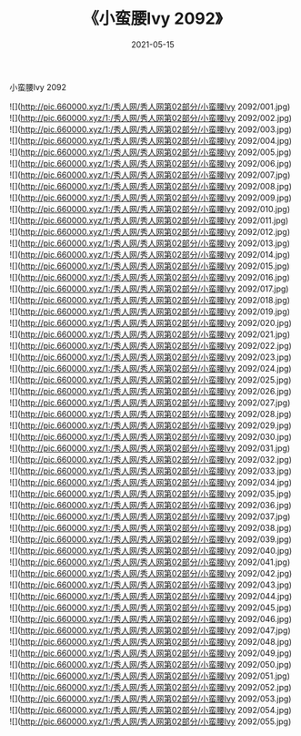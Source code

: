 ﻿---
layout: post
title:  《小蛮腰lvy 2092》
date:   2021-05-15
img: http://pic.660000.xyz/1:/秀人网/秀人网第02部分/小蛮腰lvy 2092/000.jpg
categories: [美女, 清纯, 唯美]
---

小蛮腰lvy 2092

  ![](http://pic.660000.xyz/1:/秀人网/秀人网第02部分/小蛮腰lvy 2092/001.jpg) <br> ![](http://pic.660000.xyz/1:/秀人网/秀人网第02部分/小蛮腰lvy 2092/002.jpg) <br> ![](http://pic.660000.xyz/1:/秀人网/秀人网第02部分/小蛮腰lvy 2092/003.jpg) <br> ![](http://pic.660000.xyz/1:/秀人网/秀人网第02部分/小蛮腰lvy 2092/004.jpg) <br> ![](http://pic.660000.xyz/1:/秀人网/秀人网第02部分/小蛮腰lvy 2092/005.jpg) <br> ![](http://pic.660000.xyz/1:/秀人网/秀人网第02部分/小蛮腰lvy 2092/006.jpg) <br> ![](http://pic.660000.xyz/1:/秀人网/秀人网第02部分/小蛮腰lvy 2092/007.jpg) <br> ![](http://pic.660000.xyz/1:/秀人网/秀人网第02部分/小蛮腰lvy 2092/008.jpg) <br> ![](http://pic.660000.xyz/1:/秀人网/秀人网第02部分/小蛮腰lvy 2092/009.jpg) <br> ![](http://pic.660000.xyz/1:/秀人网/秀人网第02部分/小蛮腰lvy 2092/010.jpg) <br> ![](http://pic.660000.xyz/1:/秀人网/秀人网第02部分/小蛮腰lvy 2092/011.jpg) <br> ![](http://pic.660000.xyz/1:/秀人网/秀人网第02部分/小蛮腰lvy 2092/012.jpg) <br> ![](http://pic.660000.xyz/1:/秀人网/秀人网第02部分/小蛮腰lvy 2092/013.jpg) <br> ![](http://pic.660000.xyz/1:/秀人网/秀人网第02部分/小蛮腰lvy 2092/014.jpg) <br> ![](http://pic.660000.xyz/1:/秀人网/秀人网第02部分/小蛮腰lvy 2092/015.jpg) <br> ![](http://pic.660000.xyz/1:/秀人网/秀人网第02部分/小蛮腰lvy 2092/016.jpg) <br> ![](http://pic.660000.xyz/1:/秀人网/秀人网第02部分/小蛮腰lvy 2092/017.jpg) <br> ![](http://pic.660000.xyz/1:/秀人网/秀人网第02部分/小蛮腰lvy 2092/018.jpg) <br> ![](http://pic.660000.xyz/1:/秀人网/秀人网第02部分/小蛮腰lvy 2092/019.jpg) <br> ![](http://pic.660000.xyz/1:/秀人网/秀人网第02部分/小蛮腰lvy 2092/020.jpg) <br> ![](http://pic.660000.xyz/1:/秀人网/秀人网第02部分/小蛮腰lvy 2092/021.jpg) <br> ![](http://pic.660000.xyz/1:/秀人网/秀人网第02部分/小蛮腰lvy 2092/022.jpg) <br> ![](http://pic.660000.xyz/1:/秀人网/秀人网第02部分/小蛮腰lvy 2092/023.jpg) <br> ![](http://pic.660000.xyz/1:/秀人网/秀人网第02部分/小蛮腰lvy 2092/024.jpg) <br> ![](http://pic.660000.xyz/1:/秀人网/秀人网第02部分/小蛮腰lvy 2092/025.jpg) <br> ![](http://pic.660000.xyz/1:/秀人网/秀人网第02部分/小蛮腰lvy 2092/026.jpg) <br> ![](http://pic.660000.xyz/1:/秀人网/秀人网第02部分/小蛮腰lvy 2092/027.jpg) <br> ![](http://pic.660000.xyz/1:/秀人网/秀人网第02部分/小蛮腰lvy 2092/028.jpg) <br> ![](http://pic.660000.xyz/1:/秀人网/秀人网第02部分/小蛮腰lvy 2092/029.jpg) <br> ![](http://pic.660000.xyz/1:/秀人网/秀人网第02部分/小蛮腰lvy 2092/030.jpg) <br> ![](http://pic.660000.xyz/1:/秀人网/秀人网第02部分/小蛮腰lvy 2092/031.jpg) <br> ![](http://pic.660000.xyz/1:/秀人网/秀人网第02部分/小蛮腰lvy 2092/032.jpg) <br> ![](http://pic.660000.xyz/1:/秀人网/秀人网第02部分/小蛮腰lvy 2092/033.jpg) <br> ![](http://pic.660000.xyz/1:/秀人网/秀人网第02部分/小蛮腰lvy 2092/034.jpg) <br> ![](http://pic.660000.xyz/1:/秀人网/秀人网第02部分/小蛮腰lvy 2092/035.jpg) <br> ![](http://pic.660000.xyz/1:/秀人网/秀人网第02部分/小蛮腰lvy 2092/036.jpg) <br> ![](http://pic.660000.xyz/1:/秀人网/秀人网第02部分/小蛮腰lvy 2092/037.jpg) <br> ![](http://pic.660000.xyz/1:/秀人网/秀人网第02部分/小蛮腰lvy 2092/038.jpg) <br> ![](http://pic.660000.xyz/1:/秀人网/秀人网第02部分/小蛮腰lvy 2092/039.jpg) <br> ![](http://pic.660000.xyz/1:/秀人网/秀人网第02部分/小蛮腰lvy 2092/040.jpg) <br> ![](http://pic.660000.xyz/1:/秀人网/秀人网第02部分/小蛮腰lvy 2092/041.jpg) <br> ![](http://pic.660000.xyz/1:/秀人网/秀人网第02部分/小蛮腰lvy 2092/042.jpg) <br> ![](http://pic.660000.xyz/1:/秀人网/秀人网第02部分/小蛮腰lvy 2092/043.jpg) <br> ![](http://pic.660000.xyz/1:/秀人网/秀人网第02部分/小蛮腰lvy 2092/044.jpg) <br> ![](http://pic.660000.xyz/1:/秀人网/秀人网第02部分/小蛮腰lvy 2092/045.jpg) <br> ![](http://pic.660000.xyz/1:/秀人网/秀人网第02部分/小蛮腰lvy 2092/046.jpg) <br> ![](http://pic.660000.xyz/1:/秀人网/秀人网第02部分/小蛮腰lvy 2092/047.jpg) <br> ![](http://pic.660000.xyz/1:/秀人网/秀人网第02部分/小蛮腰lvy 2092/048.jpg) <br> ![](http://pic.660000.xyz/1:/秀人网/秀人网第02部分/小蛮腰lvy 2092/049.jpg) <br> ![](http://pic.660000.xyz/1:/秀人网/秀人网第02部分/小蛮腰lvy 2092/050.jpg) <br> ![](http://pic.660000.xyz/1:/秀人网/秀人网第02部分/小蛮腰lvy 2092/051.jpg) <br> ![](http://pic.660000.xyz/1:/秀人网/秀人网第02部分/小蛮腰lvy 2092/052.jpg) <br> ![](http://pic.660000.xyz/1:/秀人网/秀人网第02部分/小蛮腰lvy 2092/053.jpg) <br> ![](http://pic.660000.xyz/1:/秀人网/秀人网第02部分/小蛮腰lvy 2092/054.jpg) <br> ![](http://pic.660000.xyz/1:/秀人网/秀人网第02部分/小蛮腰lvy 2092/055.jpg) <br>